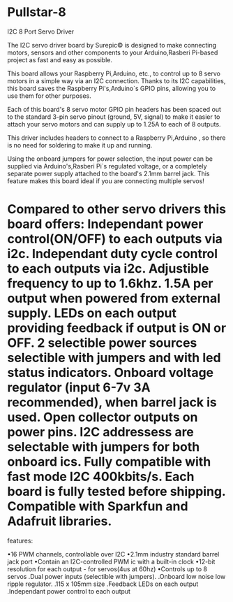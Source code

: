 # Pullstar-8
I2C 8 Port Servo Driver

The I2C servo driver board by Surepic© is designed to make connecting motors, sensors and other components to your Arduino,Rasberi Pi-based project as fast and easy as possible.

This board allows your Raspberry Pi,Arduino, etc., to control up to 8 servo motors in a simple way via an I2C connection. Thanks to its I2C capabilities, this board saves the Raspberry Pi's,Arduino`s GPIO pins, allowing you to use them for other purposes.

Each of this board's 8 servo motor GPIO pin headers has been spaced out to the standard 3-pin servo pinout (ground, 5V, signal) to make it easier to attach your servo motors and can supply up to 1.25A to each of 8 outputs.

This driver includes headers to connect to a Raspberry Pi,Arduino , so there is no need for soldering to make it up and running.

Using the onboard jumpers for power selection, the input power can be supplied via Arduino's,Rasberi Pi`s regulated voltage, or a completely separate power supply attached to the board's 2.1mm barrel jack. This feature makes this board ideal if you are connecting multiple servos!

Compared to other servo drivers this board offers:
  Independant power control(ON/OFF) to each outputs via i2c.
  Independant duty cycle control to each outputs via i2c.
  Adjustible frequency to up to 1.6khz.
  1.5A per output when powered from external supply.
  LEDs on each output providing feedback if output is ON or OFF.
  2 selectible power sources selectible with jumpers and with led status indicators.
  Onboard voltage regulator (input 6-7v 3A recommended), when barrel jack is used.
  Open collector outputs on power pins.
  I2C addressess are selectable with jumpers for both onboard ics.
  Fully compatible with fast mode I2C 400kbits/s.
  Each board is fully tested before shipping.
  Compatible with Sparkfun and Adafruit libraries.
=========================

features:

•16 PWM channels, controllable over I2C
•2.1mm industry standard barrel jack port
•Contain an I2C-controlled PWM ic with a built-in clock
•12-bit resolution for each output - for servos(4us at 60hz)
•Controls up to 8 servos
.Dual power inputs (selectible with jumpers).
.Onboard low noise low ripple regulator.
.115 x 105mm size
.Feedback LEDs on each output
.Independant power control to each output
